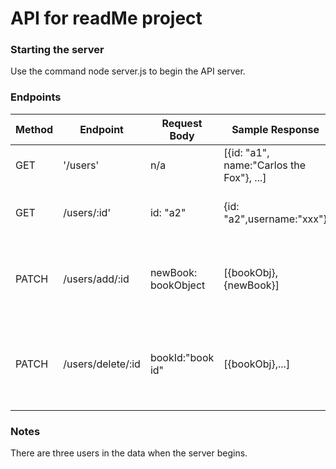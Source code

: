 # API for readMe project

### Starting the server

Use the command node server.js to begin the API server.

### Endpoints

| Method | Endpoint          | Request Body        | Sample Response                          | Note                                       |
| ------ | ----------------- | ------------------- | ---------------------------------------- | ------------------------------------------ |
| GET    | '/users'          | n/a                 | [{id: "a1", name:"Carlos the Fox"}, ...] | Get all users                              |
| GET    | /users/:id'       | id: "a2"            | {id: "a2",username:"xxx"}                | Get one user by id                         |
| PATCH  | /users/add/:id    | newBook: bookObject | [{bookObj}, {newBook}]                   | Add a book to one user's reading list      |
| PATCH  | /users/delete/:id | bookId:"book id"    | [{bookObj},...]                          | Delete a book from one user's reading list |

### Notes

There are three users in the data when the server begins.
